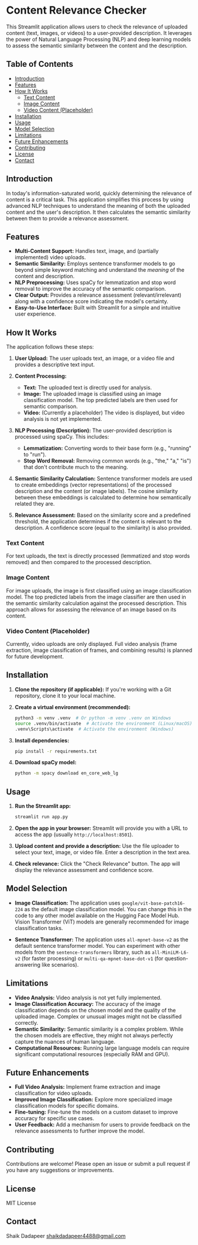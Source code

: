 # Content Relevance Checker

This Streamlit application allows users to check the relevance of uploaded content (text, images, or videos) to a user-provided description.  It leverages the power of Natural Language Processing (NLP) and deep learning models to assess the semantic similarity between the content and the description.

## Table of Contents

- [Introduction](#introduction)
- [Features](#features)
- [How It Works](#how-it-works)
    - [Text Content](#text-content)
    - [Image Content](#image-content)
    - [Video Content (Placeholder)](#video-content-placeholder)
- [Installation](#installation)
- [Usage](#usage)
- [Model Selection](#model-selection)
- [Limitations](#limitations)
- [Future Enhancements](#future-enhancements)
- [Contributing](#contributing)
- [License](#license)
- [Contact](#contact)

## Introduction

In today's information-saturated world, quickly determining the relevance of content is a critical task. This application simplifies this process by using advanced NLP techniques to understand the meaning of both the uploaded content and the user's description.  It then calculates the semantic similarity between them to provide a relevance assessment.

## Features

*   **Multi-Content Support:** Handles text, image, and (partially implemented) video uploads.
*   **Semantic Similarity:** Employs sentence transformer models to go beyond simple keyword matching and understand the *meaning* of the content and description.
*   **NLP Preprocessing:** Uses spaCy for lemmatization and stop word removal to improve the accuracy of the semantic comparison.
*   **Clear Output:** Provides a relevance assessment (relevant/irrelevant) along with a confidence score indicating the model's certainty.
*   **Easy-to-Use Interface:** Built with Streamlit for a simple and intuitive user experience.

## How It Works

The application follows these steps:

1.  **User Upload:** The user uploads text, an image, or a video file and provides a descriptive text input.

2.  **Content Processing:**
    *   **Text:** The uploaded text is directly used for analysis.
    *   **Image:** The uploaded image is classified using an image classification model. The top predicted labels are then used for semantic comparison.
    *   **Video:** (Currently a placeholder) The video is displayed, but video analysis is not yet implemented.

3.  **NLP Processing (Description):** The user-provided description is processed using spaCy. This includes:
    *   **Lemmatization:** Converting words to their base form (e.g., "running" to "run").
    *   **Stop Word Removal:** Removing common words (e.g., "the," "a," "is") that don't contribute much to the meaning.

4.  **Semantic Similarity Calculation:**  Sentence transformer models are used to create embeddings (vector representations) of the processed description and the content (or image labels).  The cosine similarity between these embeddings is calculated to determine how semantically related they are.

5.  **Relevance Assessment:** Based on the similarity score and a predefined threshold, the application determines if the content is relevant to the description.  A confidence score (equal to the similarity) is also provided.

### Text Content

For text uploads, the text is directly processed (lemmatized and stop words removed) and then compared to the processed description.

### Image Content

For image uploads, the image is first classified using an image classification model.  The top predicted labels from the image classifier are then used in the semantic similarity calculation against the processed description.  This approach allows for assessing the relevance of an image based on its content.

### Video Content (Placeholder)

Currently, video uploads are only displayed.  Full video analysis (frame extraction, image classification of frames, and combining results) is planned for future development.

## Installation

1.  **Clone the repository (if applicable):**  If you're working with a Git repository, clone it to your local machine.

2.  **Create a virtual environment (recommended):**
    ```bash
    python3 -m venv .venv  # Or python -m venv .venv on Windows
    source .venv/bin/activate  # Activate the environment (Linux/macOS)
    .venv\Scripts\activate  # Activate the environment (Windows)
    ```

3.  **Install dependencies:**
    ```bash
    pip install -r requirements.txt
    ```

4.  **Download spaCy model:**
    ```bash
    python -m spacy download en_core_web_lg
    ```

## Usage

1.  **Run the Streamlit app:**
    ```bash
    streamlit run app.py
    ```

2.  **Open the app in your browser:** Streamlit will provide you with a URL to access the app (usually `http://localhost:8501`).

3.  **Upload content and provide a description:** Use the file uploader to select your text, image, or video file.  Enter a description in the text area.

4.  **Check relevance:** Click the "Check Relevance" button.  The app will display the relevance assessment and confidence score.

## Model Selection

*   **Image Classification:** The application uses `google/vit-base-patch16-224` as the default image classification model.  You can change this in the code to any other model available on the Hugging Face Model Hub.  Vision Transformer (ViT) models are generally recommended for image classification tasks.

*   **Sentence Transformer:** The application uses `all-mpnet-base-v2` as the default sentence transformer model.  You can experiment with other models from the `sentence-transformers` library, such as `all-MiniLM-L6-v2` (for faster processing) or `multi-qa-mpnet-base-dot-v1` (for question-answering like scenarios).

## Limitations

*   **Video Analysis:**  Video analysis is not yet fully implemented.
*   **Image Classification Accuracy:** The accuracy of the image classification depends on the chosen model and the quality of the uploaded image.  Complex or unusual images might not be classified correctly.
*   **Semantic Similarity:** Semantic similarity is a complex problem.  While the chosen models are effective, they might not always perfectly capture the nuances of human language.
*   **Computational Resources:** Running large language models can require significant computational resources (especially RAM and GPU).

## Future Enhancements

*   **Full Video Analysis:** Implement frame extraction and image classification for video uploads.
*   **Improved Image Classification:** Explore more specialized image classification models for specific domains.
*   **Fine-tuning:** Fine-tune the models on a custom dataset to improve accuracy for specific use cases.
*   **User Feedback:** Add a mechanism for users to provide feedback on the relevance assessments to further improve the model.

## Contributing

Contributions are welcome!  Please open an issue or submit a pull request if you have any suggestions or improvements.

## License

MIT License

## Contact

Shaik Dadapeer
shaikdadapeer4488@gmail.com